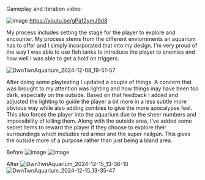 
Gameplay and Iteration video:

![image](https://github.com/user-attachments/assets/646fa313-b8f1-4201-ade9-6fd284cda15b)
https://youtu.be/gPaf2ymJ9d8

My process includes setting the stage for the player to explore and encounter. My process stems from the different enviornments an aquarium has to offer and I simply incorporated that into my design. I'm very proud of the way I was able to use fish tanks to introduce the player to enemies and how well I was able to get a hold on triggers.

![DwnTwnAquarium_2024-12-08_19-51-57](https://github.com/user-attachments/assets/f27eda02-d084-451d-8b7e-23815d4cf804)

After doing some playtesting I updated a couple of things. A concern that was brought to my attention was lighting and how things may have been too dark, especially on the outside. Based on that feedback I added and adjusted the lighting to guide the player a bit more in a less subtle more obvious way while also adding zombies to give the more apocalypse feel. This also forces the player into the aquarium due to the sheer numbers and impossibility of killing them. Along with the outside area, I've added some secret items to reward the player if they choose to explore their surroundings which includes red armor and the super nailgun. This gives the outside more of a purpose rather than just being a bland area.

Before
![image](https://github.com/user-attachments/assets/4b1cb41d-139b-48e9-90d1-107e73360d41)
![image](https://github.com/user-attachments/assets/47e9ab6d-4a42-402c-b013-9a330716f9c5)


After
![DwnTwnAquarium_2024-12-15_13-36-10](https://github.com/user-attachments/assets/28917446-1ad2-451c-ba12-128f1030fb34)
![DwnTwnAquarium_2024-12-15_13-35-47](https://github.com/user-attachments/assets/0991c0d4-f338-4ca5-98fb-59403ce1e594)

